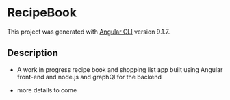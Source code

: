 # RecipeBook

This project was generated with [Angular CLI](https://github.com/angular/angular-cli) version 9.1.7.


## Description
- A work in progress recipe book and shopping list app built using Angular  front-end and node.js and graphQl for the backend

- more details to come